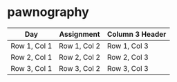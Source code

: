 # pawnography

| Day | Assignment | Column 3 Header |
| -------------- | -------------- | -------------- |
| Row 1, Col 1   | Row 1, Col 2   | Row 1, Col 3   |
| Row 2, Col 1   | Row 2, Col 2   | Row 2, Col 3   |
| Row 3, Col 1   | Row 3, Col 2   | Row 3, Col 3   |

